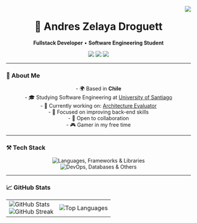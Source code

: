 <img align="right" src="https://visitor-badge.laobi.icu/badge?page_id=opsord.opsord" />

<h1 align="center">🦎 Andres Zelaya Droguett</h1>
<p align="center">
  <b>Fullstack Developer</b> &bull; <b>Software Engineering Student</b>
</p>
<p align="center">
  <a href="mailto:azedro.dev@gmail.com"><img src="https://img.shields.io/badge/Gmail-EA4335?style=flat&logo=gmail&logoColor=white"/></a>
  <a href="https://linkedin.com/in/andres-z-161685129/"><img src="https://img.shields.io/badge/LinkedIn-0A66C2?style=flat&logo=linkedin&logoColor=white"/></a>
  <a href="https://opsord.github.io"><img src="https://img.shields.io/badge/Portfolio-FF5722?style=flat&logo=todoist&logoColor=white"/></a>
</p>

---

### 👋 About Me

<div align="center">

\- 🌍 Based in **Chile**  
\- 🎓 Studying Software Engineering at [University of Santiago](https://www.usach.cl)  
\- 🚀 Currently working on: [Architecture Evaluator](https://github.com/Opsord/architecture-evaluator)  
\- 🧠 Focused on improving back-end skills  
\- 🤝 Open to collaboration  
\- 🎮 Gamer in my free time

</div>

---

### ⚒️ Tech Stack

<div align="center">

<img src="https://skillicons.dev/icons?i=js,ts,java,python,html,css,react,spring,nestjs" alt="Languages, Frameworks & Libraries" />

<br/>

<img src="https://skillicons.dev/icons?i=docker,kubernetes,jenkins,nginx,git,github,postman,postgres,mysql,latex" alt="DevOps, Databases & Others" />

</div>

---

### 📈 GitHub Stats

<table>
  <tr>
    <td>
      <img src="https://github-readme-stats.vercel.app/api?username=opsord&show_icons=true&hide=&count_private=true&title_color=0891b2&text_color=ffffff&icon_color=0891b2&bg_color=1c1917&hide_border=true" alt="GitHub Stats" />
      <br/>
      <img src="https://github-readme-streak-stats.herokuapp.com/?user=opsord&stroke=ffffff&background=1c1917&ring=0891b2&fire=0891b2&currStreakNum=ffffff&currStreakLabel=0891b2&sideNums=ffffff&sideLabels=ffffff&dates=ffffff&hide_border=true" alt="GitHub Streak" />
    </td>
    <td>
      <img src="https://github-readme-stats.vercel.app/api/top-langs/?username=opsord&langs_count=10&title_color=0891b2&text_color=ffffff&icon_color=0891b2&bg_color=1c1917&hide_border=true&locale=en&custom_title=Top%20Languages" alt="Top Languages" />
    </td>
  </tr>
</table>